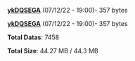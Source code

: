 [**ykDQSEGA**](/data/ykDQSEGA.txt) (07/12/22 - 19:00)- 357 bytes

[**ykDQSEGA**](/data/ykDQSEGA.txt) (07/12/22 - 19:00)- 357 bytes

**Total Datas**: 7458

**Total Size**: 44.27 MB / 44.3 MB
